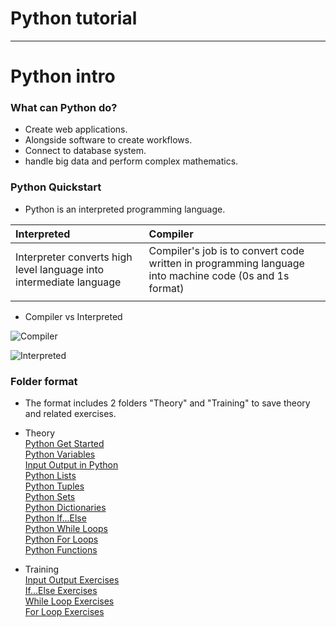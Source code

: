 # Python tutorial
***
# Python intro

###  What can Python do?
- Create web applications.
- Alongside software to create workflows.
- Connect to database system.
- handle big data and perform complex mathematics.
### Python Quickstart
- Python is an interpreted programming language.

|Interpreted|Compiler|
| :-------------------------------------------------------- | :---------------------------------------------------------- |
|Interpreter converts high level language into intermediate language|Compiler's job is to convert code written in programming language into machine code (0s and 1s format)|
|||
- Compiler vs Interpreted  

![Compiler](https://st.quantrimang.com/photos/image/2023/07/13/so-sanh-compiler-va-interpreter-1.png)  

![Interpreted](https://st.quantrimang.com/photos/image/2023/07/13/so-sanh-compiler-va-interpreter-2.png)  

### Folder format
- The format includes 2 folders "Theory" and "Training" to save theory and related exercises.
- Theory  
[Python Get Started](https://github.com/tasubaki/LearnProgrammingSkills/blob/main/Theory/1GetStart.py)  
[Python Variables](https://github.com/tasubaki/LearnProgrammingSkills/blob/main/Theory/2Veriables.py)  
[Input Output in Python](https://github.com/tasubaki/LearnProgrammingSkills/blob/main/Theory/3InputAndOutput.py)  
[Python Lists](https://github.com/tasubaki/LearnProgrammingSkills/blob/main/Theory/4List.py)  
[Python Tuples](https://github.com/tasubaki/LearnProgrammingSkills/blob/main/Theory/5Tuple.py)  
[Python Sets](https://github.com/tasubaki/LearnProgrammingSkills/blob/main/Theory/6Set.py)  
[Python Dictionaries](https://github.com/tasubaki/LearnProgrammingSkills/blob/main/Theory/7Dictionaries.py)  
[Python If...Else](https://github.com/tasubaki/LearnProgrammingSkills/blob/main/Theory/8IfElse.py)  
[Python While Loops](https://github.com/tasubaki/LearnProgrammingSkills/blob/main/Theory/9WhileLoop.py)  
[Python For Loops](https://github.com/tasubaki/LearnProgrammingSkills/blob/main/Theory/10ForLoop.py)  
[Python Functions](https://github.com/tasubaki/LearnProgrammingSkills/blob/main/Theory/11Function.py)  
 
- Training  
[Input Output Exercises](https://github.com/tasubaki/LearnProgrammingSkills/blob/main/Training/Average.py)  
[If...Else Exercises](https://github.com/tasubaki/LearnProgrammingSkills/blob/main/Training/CheckLeapYear.py)  
[While Loop Exercises](https://github.com/tasubaki/LearnProgrammingSkills/blob/main/Training/SearchItems.py)  
[For Loop Exercises](https://github.com/tasubaki/LearnProgrammingSkills/blob/main/Training/ForLoopExercise.py)  

